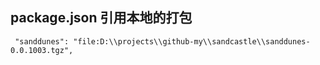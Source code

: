 ## package.json 引用本地的打包
` "sanddunes": "file:D:\\projects\\github-my\\sandcastle\\sanddunes-0.0.1003.tgz",`
